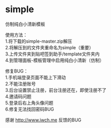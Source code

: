 simple
======
仿制纯白小清新模板

使用方法：<br />
1.将下载的simple-master.zip解压<br />
2.将解压到的文件夹重命名为simple（重要）<br />
3.上传文件夹到贴吧签到助手/template文件夹内<br />
4.到管理面板-模板管理中启用纯白小清新（仿制）<br />

修复BUG：<br />
1.手机端登录页面不能上下滑动<br />
2.不能注册账号<br />
3.后台设置禁止注册，前台注册还在，即使注册不了<br />
4.邀请码问题<br />
5.登录后右上角头像问题<br />
6.修复无法找回密码BUG<br />

感谢 http://www.iwch.me 反馈的BUG
